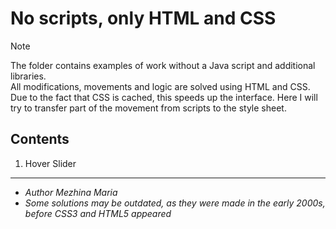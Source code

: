 # No scripts, only HTML and CSS

> [!NOTE]
> The folder contains examples of work without a Java script and additional libraries.<br/>
> All modifications, movements and logic are solved using HTML and CSS.<br/>
> Due to the fact that CSS is cached, this speeds up the interface. Here I will try to transfer part of the movement from scripts to the style sheet.

## Contents
1. Hover Slider

________________________________________________________________________________________________________
* _Author Mezhina Maria_
* _Some solutions may be outdated, as they were made in the early 2000s, before CSS3 and HTML5 appeared_
